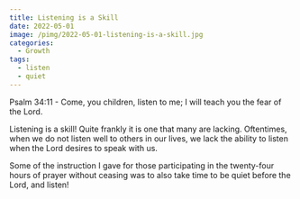 ```yaml
---
title: Listening is a Skill
date: 2022-05-01
image: /pimg/2022-05-01-listening-is-a-skill.jpg
categories:
  - Growth
tags:
  - listen
  - quiet
---
```


<p>Psalm 34:11 - Come, you children, listen to me; I will teach you the fear of the Lord.</p><p>Listening is a skill! Quite frankly it is one that many are lacking. Oftentimes, when we do not listen well to others in our lives, we lack the ability to listen when the Lord desires to speak with us.</p><p>Some of the instruction I gave for those participating in the twenty-four hours of prayer without ceasing was to also take time to be quiet before the Lord, and listen! </p>

